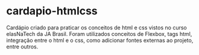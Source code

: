 # cardapio-htmlcss
Cardápio criado para praticar os conceitos de html e css vistos no curso elasNaTech da JA Brasil.
Foram utilizados conceitos de Flexbox, tags html, integração entre o html e o css, como adicionar fontes externas ao projeto, entre outros. 
